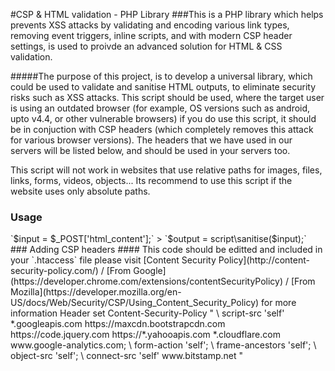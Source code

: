 #CSP & HTML validation - PHP Library
###This is a PHP library which helps prevents XSS attacks by validating and encoding various link types, removing event triggers, inline scripts, and with modern CSP header settings, is used to proivde an advanced solution for HTML & CSS validation.

#####The purpose of this project, is to develop a universal library, which could be used to validate and sanitise HTML outputs, to eliminate security risks such as XSS attacks. This script should be used, where the target user is using an outdated browser (for example, OS versions such as android, upto v4.4, or other vulnerable browsers) if you do use this script, it should be in conjuction with CSP headers (which completely removes this attack for various browser versions). The headers that we have used in our servers will be listed below, and should be used in your servers too.

This script will not work in websites that use relative paths for images, files, links, forms, videos, objects... Its recommend to use this script if the website uses only absolute paths. 


### Usage
<?php

`use libs\security\script;`

`require_once 'script.php';`



> `$input = $_POST['html_content'];`

> `$output = script\sanitise($input);`



### Adding CSP headers
#### This code should be editted and included in your `.htaccess` file please visit [Content Security Policy](http://content-security-policy.com/) / [From Google](https://developer.chrome.com/extensions/contentSecurityPolicy) / [From Mozilla](https://developer.mozilla.org/en-US/docs/Web/Security/CSP/Using_Content_Security_Policy) for more information


<ifModule mod_headers.c> 

    Header set Content-Security-Policy " \

    script-src 'self' *.googleapis.com https://maxcdn.bootstrapcdn.com https://code.jquery.com https://*.yahooapis.com *.cloudflare.com www.google-analytics.com; \

    form-action 'self'; \

    frame-ancestors 'self'; \

    object-src 'self';  \

    connect-src 'self'  www.bitstamp.net

    "

    </ifModule>



